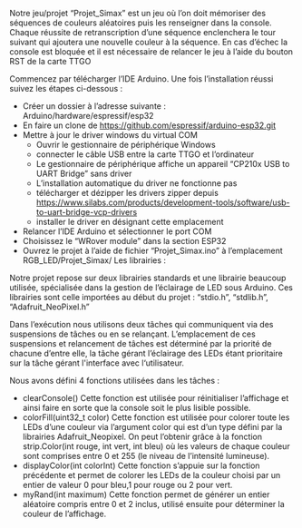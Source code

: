 Notre jeu/projet “Projet_Simax” est un jeu où l’on doit mémoriser des séquences de couleurs 
aléatoires puis les renseigner dans la console. Chaque réussite de retranscription d’une séquence
enclenchera le tour suivant qui ajoutera une nouvelle couleur à la séquence. En cas d’échec la
console est bloquée et il est nécessaire de relancer le jeu à l’aide du bouton RST de la carte TTGO

Commencez par télécharger l’IDE Arduino. Une fois l’installation réussi suivez les étapes ci-dessous :

  - Créer un dossier à l’adresse suivante  : Arduino/hardware/espressif/esp32
  - En faire un clone de https://github.com/espressif/arduino-esp32.git
  - Mettre à jour le driver windows du virtual COM 
    - Ouvrir le gestionnaire de périphérique Windows
    - connecter le câble USB entre la carte TTGO et l’ordinateur
    - Le gestionnaire de périphérique affiche un appareil “CP210x USB to UART Bridge” sans driver
    - L’installation automatique du driver ne fonctionne pas
    - télécharger et dézipper les drivers zipper depuis https://www.silabs.com/products/development-tools/software/usb-to-uart-bridge-vcp-drivers
    - installer le driver en désignant cette emplacement
  - Relancer l’IDE Arduino et sélectionner le port COM
  - Choisissez le “WRover module” dans la section ESP32
  - Ouvrez le projet à l’aide de fichier “Projet_Simax.ino” à l’emplacement RGB_LED/Projet_Simax/
  Les librairies :

Notre projet repose sur deux librairies standards et une librairie beaucoup utilisée, spécialisée dans la gestion de l’éclairage de LED sous Arduino. Ces librairies sont celle importées au début du projet : “stdio.h”, “stdlib.h”, “Adafruit_NeoPixel.h”

Dans l’exécution nous utilisons deux tâches qui communiquent via des suspensions de tâches ou en se relançant. L’emplacement de ces suspensions et relancement de tâches est déterminé par la priorité de chacune d’entre elle, la tâche gérant l’éclairage des LEDs étant prioritaire sur la tâche gérant l'interface avec l‘utilisateur.

Nous avons défini 4 fonctions utilisées dans les tâches :

  - clearConsole()
	  Cette fonction est utilisée pour réinitialiser l’affichage et ainsi faire en sorte 
    que la console soit le plus lisible possible.
  - colorFill(uint32_t color)
	  Cette fonction est utilisée pour colorer toute les LEDs d’une couleur via l’argument color
    qui est d’un type défini par la librairies Adafruit_Neopixel. On peut l’obtenir grâce à la
    fonction strip.Color(int rouge, int vert, int bleu) où les valeurs de chaque couleur sont
    comprises entre 0 et 255 (le niveau de l’intensité lumineuse).
  - displayColor(int colorInt)
	Cette fonction s’appuie sur la fonction précédente et permet de colorer les LEDs de la
  couleur choisi par un entier de valeur 0 pour bleu,1 pour rouge ou 2 pour vert. 
  - myRand(int maximum) 
	Cette fonction permet de générer un entier aléatoire compris entre 0 et 2 inclus, utilisé ensuite
	pour déterminer la couleur de l’affichage.
